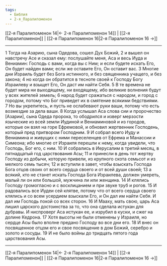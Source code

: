 ```yaml
---
tags:
  - Библия
  - 2-я_Паралипоменон
---
```

[[2-я Паралипоменон 14|← 2-я Паралипоменон 14]] | [[2-я Паралипоменон]] | [[2-я Паралипоменон 16|2-я Паралипоменон 16 →]]

---
1 Тогда на Азарию, сына Одедова, сошел Дух Божий,
2 и вышел он навстречу Асе и сказал ему: послушайте меня, Аса и весь Иуда и Вениамин: Господь с вами, когда вы с Ним; и если будете искать Его, Он будет найден вами; если же оставите Его, Он оставит вас.
3 Многие дни Израиль будет без Бога истинного, и без священника учащего, и без закона;
4 но когда он обратится в тесноте своей к Господу Богу Израилеву и взыщет Его, Он даст им найти Себя.
5 В те времена не будет мира ни выходящему, ни входящему, ибо великие волнения будут у всех жителей земель;
6 народ будет сражаться с народом, и город с городом, потому что Бог приведет их в смятение всякими бедствиями.
7 Но вы укрепитесь, и пусть не ослабевают руки ваши, потому что есть возмездие за дела ваши.
8 Когда услышал Аса слова сии и пророчество [Азарии], сына Одеда пророка, то ободрился и изверг мерзости языческие из всей земли Иудиной и Вениаминовой и из городов, которые он взял на горе Ефремовой, и обновил жертвенник Господень, который пред притвором Господним.
9 И собрал всего Иуду и Вениамина и живущих с ними переселенцев от Ефрема и Манассии и Симеона; ибо многие от Израиля перешли к нему, когда увидели, что Господь, Бог его, с ним.
10 И собрались в Иерусалим в третий месяц, в пятнадцатый год царствования Асы;
11 и принесли в день тот жертву Господу из добычи, которую привели, из крупного скота семьсот и из мелкого семь тысяч;
12 и вступили в завет, чтобы взыскать Господа Бога отцов своих от всего сердца своего и от всей души своей;
13 а всякий, кто не станет искать Господа Бога Израилева, должен умереть, малый ли он или большой, мужчина ли или женщина.
14 И клялись Господу громогласно и с восклицанием и при звуке труб и рогов.
15 И радовались все Иудеи сей клятве, потому что от всего сердца своего клялись и со всем усердием взыскали Его, и Он дал им найти Себя. И дал им Господь покой со всех сторон.
16 И Мааху, мать свою, царь Аса лишил царского достоинства за то, что она сделала истукан для дубравы. И ниспроверг Аса истукан ее, и изрубил в куски, и сжег на долине Кедрона.
17 Хотя высоты не были отменены у Израиля, но сердце Асы было вполне предано Господу во все дни его.
18 И внес он посвященное отцом его и свое посвящение в дом Божий, серебро и золото и сосуды.
19 И не было войны до тридцать пятого года царствования Асы.

---
[[2-я Паралипоменон 14|← 2-я Паралипоменон 14]] | [[2-я Паралипоменон]] | [[2-я Паралипоменон 16|2-я Паралипоменон 16 →]]